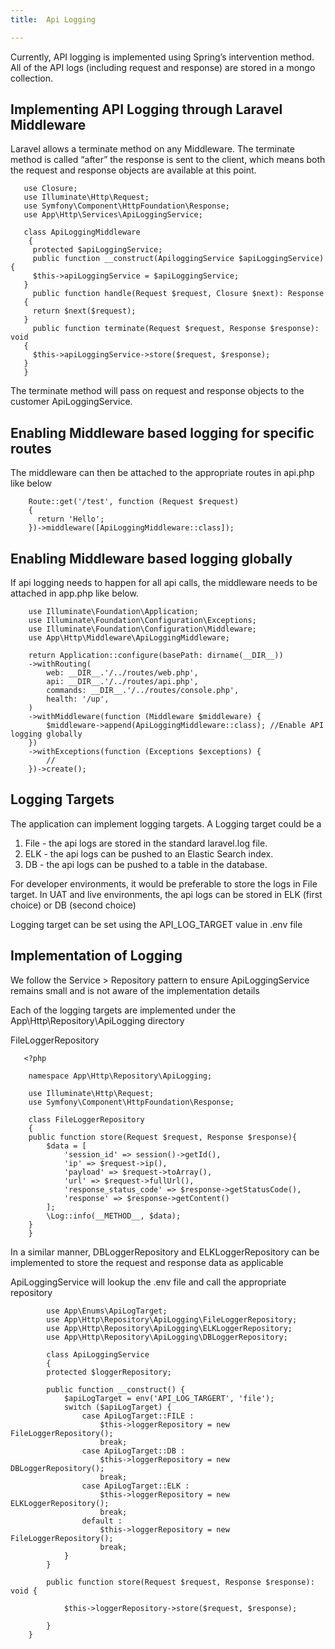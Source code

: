 ```yaml
---
title:  Api Logging 

---
```


Currently, API logging is implemented using <span class="text-[13px] bg-[#EDEEF3] px-2 py-1">Spring’s intervention</span> method. All of the API logs (including request and response) are stored in a mongo collection.

## Implementing API Logging through Laravel Middleware

Laravel allows a terminate method on any Middleware. The terminate method is called “after” the response is sent to the client, which means both the request and response objects are available at this point.

       ​​use Closure;
       use Illuminate\Http\Request;
       use Symfony\Component\HttpFoundation\Response;
       use App\Http\Services\ApiLoggingService;

       class ApiLoggingMiddleware
        {
         protected $apiLoggingService;
         public function __construct(ApiloggingService $apiLoggingService){
         $this->apiLoggingService = $apiLoggingService;
       }
         public function handle(Request $request, Closure $next): Response
       {
         return $next($request);
       }
         public function terminate(Request $request, Response $response): void
       {
         $this->apiLoggingService->store($request, $response);
       }
       }

 The terminate method will pass on request and response objects to the customer ApiLoggingService.

## Enabling Middleware based logging for specific routes

The middleware can then be attached to the appropriate routes in <span class="text-[13px] bg-[#EDEEF3] px-2 py-1">api.php</span> like below

        Route::get('/test', function (Request $request) 
        {
          return 'Hello';
        })->middleware([ApiLoggingMiddleware::class]); 

## Enabling Middleware based logging globally

If api logging needs to happen for all api calls, the middleware needs to be attached in app.php like below.

        use Illuminate\Foundation\Application;
        use Illuminate\Foundation\Configuration\Exceptions;
        use Illuminate\Foundation\Configuration\Middleware;
        use App\Http\Middleware\ApiLoggingMiddleware;

        return Application::configure(basePath: dirname(__DIR__))
        ->withRouting(
            web: __DIR__.'/../routes/web.php',
            api: __DIR__.'/../routes/api.php',
            commands: __DIR__.'/../routes/console.php',
            health: '/up',
        )
        ->withMiddleware(function (Middleware $middleware) {
            $middleware->append(ApiLoggingMiddleware::class); //Enable API logging globally
        })
        ->withExceptions(function (Exceptions $exceptions) {
            //
        })->create();


## Logging Targets


<p class="font-bold">The application can implement logging targets. A Logging target could be a</p>

<Steps>

 1.  File - the api logs are stored in the standard laravel.log file.
 2.  ELK - the api logs can be pushed to an Elastic Search index.
 3.  DB - the api logs can be pushed to a table in the database.

</Steps>    

For developer environments, it would be preferable to store the logs in File target. In UAT and live environments, the api logs can be stored in ELK (first choice) or DB (second choice)

Logging target can be set using the <span class="text-[13px] bg-[#EDEEF3] px-2 py-1">API_LOG_TARGET</span> value in <span class="text-[13px] bg-[#EDEEF3] px-2 py-1">.env</span> file


 ## Implementation of Logging 

 We follow the Service > Repository pattern to ensure ApiLoggingService remains small and is not aware of the implementation details

Each of the logging targets are implemented under the <span class="text-[13px] bg-[#EDEEF3] px-2 py-1">App\Http\Repository\ApiLogging directory</span>

 FileLoggerRepository

       <?php

        namespace App\Http\Repository\ApiLogging;

        use Illuminate\Http\Request;
        use Symfony\Component\HttpFoundation\Response;

        class FileLoggerRepository
        {
        public function store(Request $request, Response $response){
            $data = [
                'session_id' => session()->getId(),
                'ip' => $request->ip(),
                'payload' => $request->toArray(),
                'url' => $request->fullUrl(),
                'response_status_code' => $response->getStatusCode(),
                'response' => $response->getContent()
            ];
            \Log::info(__METHOD__, $data);
        }
        }


In a similar manner, DBLoggerRepository and ELKLoggerRepository can be implemented to store the request and response data as applicable

ApiLoggingService will lookup the <span class="text-[13px] bg-[#EDEEF3] px-2 py-1">.env</span> file and call the appropriate repository
             
            use App\Enums\ApiLogTarget;
            use App\Http\Repository\ApiLogging\FileLoggerRepository;
            use App\Http\Repository\ApiLogging\ELKLoggerRepository;
            use App\Http\Repository\ApiLogging\DBLoggerRepository;

            class ApiLoggingService
            {
            protected $loggerRepository;

            public function __construct() {
                $apiLogTarget = env('API_LOG_TARGERT', 'file');
                switch ($apiLogTarget) {
                    case ApiLogTarget::FILE :
                        $this->loggerRepository = new FileLoggerRepository();
                        break;
                    case ApiLogTarget::DB :
                        $this->loggerRepository = new DBLoggerRepository();
                        break;
                    case ApiLogTarget::ELK :
                        $this->loggerRepository = new ELKLoggerRepository();
                        break;
                    default :
                        $this->loggerRepository = new FileLoggerRepository();
                        break;
                }
            }

            public function store(Request $request, Response $response): void {
                
                $this->loggerRepository->store($request, $response);
                
            }
        }
 